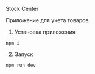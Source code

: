 Stock Center

Приложение для учета товаров

1. Установка приложения
```
npm i
```

2. Запуск
```
npm run dev
```